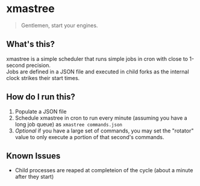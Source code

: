 # xmastree

> Gentlemen, start your engines.    


## What's this?

xmastree is a simple scheduler that runs simple jobs in cron with close to 1-second precision.  
Jobs are defined in a JSON file and executed in child forks as the internal clock strikes their start times.


## How do I run this?

1. Populate a JSON file 
2. Schedule xmastree in cron to run every minute (assuming you have a long job queue) as ```xmastree commands.json```  
3. *Optional* if you have a large set of commands, you may set the "rotator" value to only execute a portion of that second's commands.


## Known Issues

* Child processes are reaped at completeion of the cycle (about a minute after they start)
